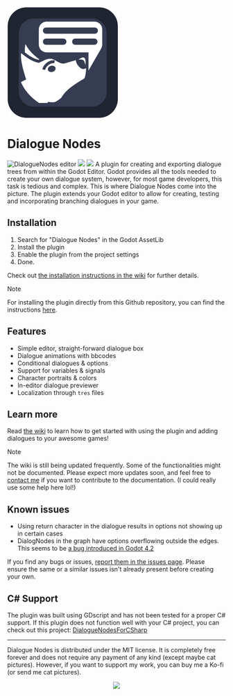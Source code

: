 ![DialogueNodes icon](icon.svg)
# Dialogue Nodes
![DialogueNodes editor](.screenshots/DN0.png)
<img src='.screenshots/DN1.png' width='51%'/>
<img src='.screenshots/DN2.png' width='48%'/>
A plugin for creating and exporting dialogue trees from within the Godot Editor.
Godot provides all the tools needed to create your own dialogue system, however, for most game developers, this task is tedious and complex. This is where Dialogue Nodes come into the picture. The plugin extends your Godot editor to allow for creating, testing and incorporating branching dialogues in your game.

####
## Installation
1. Search for "Dialogue Nodes" in the Godot AssetLib
2. Install the plugin
3. Enable the plugin from the project settings
4. Done.

Check out [the installation instructions in the wiki](https://github.com/nagidev/DialogueNodes/wiki#installation-and-setup) for further details.

> [!NOTE]
> For installing the plugin directly from this Github repository, you can find the instructions [here](https://github.com/nagidev/DialogueNodes/wiki#install-from-github).

####
## Features
- Simple editor, straight-forward dialogue box
- Dialogue animations with bbcodes
- Conditional dialogues & options
- Support for variables & signals
- Character portraits & colors
- In-editor dialogue previewer
- Localization through `tres` files

####
## Learn more
Read [the wiki](https://github.com/nagidev/DialogueNodes/wiki) to learn how to get started with using the plugin and adding dialogues to your awesome games!

> [!NOTE]
> The wiki is still being updated frequently. Some of the functionalities might not be documented. Please expect more updates soon, and feel free to [contact me](https://twitter.com/NagiDev) if you want to contribute to the documentation. (I could really use some help here lol!)

####
## Known issues
- Using return character in the dialogue results in options not showing up in certain cases
- DialogNodes in the graph have options overflowing outside the edges. This seems to be [a bug introduced in Godot 4.2](https://github.com/godotengine/godot/issues/85558)

If you find any bugs or issues, [report them in the issues page](https://github.com/nagidev/DialogueNodes/issues). Please ensure the same or a similar issues isn't already present before creating your own.

####
## C# Support
The plugin was built using GDscript and has not been tested for a proper C# support. If this plugin does not function well with your C# project, you can check out this project:
[DialogueNodesForCSharp](https://github.com/germanbv/DialogueNodesForCSharp)

----
Dialogue Nodes is distributed under the MIT license. It is completely free forever and does not require any payment of any kind (except maybe cat pictures). However, if you want to support my work, you can buy me a Ko-fi (or send me cat pictures).
<p align='center'><a href='https://ko-fi.com/nagidev'><img src='https://ko-fi.com/img/githubbutton_sm.svg'/></a></p>

